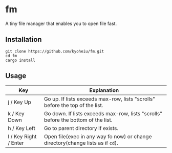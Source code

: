 # fm

A tiny file manager that enables you to open file fast.

## Installation

```
git clone https://github.com/kyoheiu/fm.git
cd fm
cargo install
```

## Usage

| Key                   | Explanation                                                                       |
| --------------------- | --------------------------------------------------------------------------------- |
| j / Key Up            | Go up. If lists exceeds max-row, lists "scrolls" before the top of the list.      |
| k / Key Down          | Go down. If lists exceeds max-row, lists "scrolls" before the bottom of the list. |
| h / Key Left          | Go to parent directory if exists.                                                 |
| l / Key Right / Enter | Open file(exec in any way fo now) or change directory(change lists as if `cd`).   |
